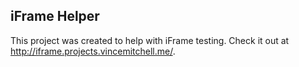 ## iFrame Helper

This project was created to help with iFrame testing. Check it out at <a href="http://iframe.projects.vincemitchell.me/">http://iframe.projects.vincemitchell.me/</a>.